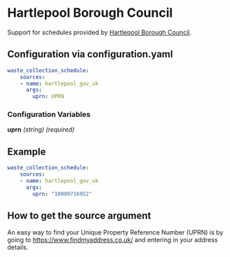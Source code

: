 # Hartlepool Borough Council

Support for schedules provided by [Hartlepool Borough Council](https://online.hartlepool.gov.uk/service/Refuse_and_recycling___check_bin_day).

## Configuration via configuration.yaml

```yaml
waste_collection_schedule:
    sources:
    - name: hartlepool_gov_uk
      args:
        uprn: UPRN
```

### Configuration Variables

**uprn**
*(string) (required)*

## Example

```yaml
waste_collection_schedule:
    sources:
    - name: hartlepool_gov_uk
      args:
        uprn: "10009716952"
```

## How to get the source argument

An easy way to find your Unique Property Reference Number (UPRN) is by going to <https://www.findmyaddress.co.uk/> and entering in your address details.

